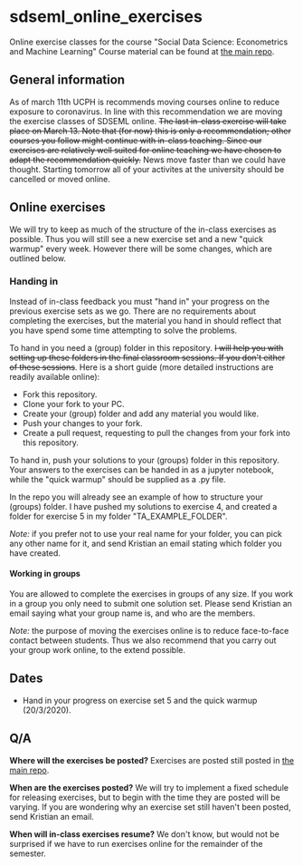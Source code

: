 # sdseml_online_exercises
Online exercise classes for the course "Social Data Science: Econometrics and Machine Learning"
Course material can be found at [the main repo](https://github.com/abjer/sds_eml_2020/).

## General information
As of march 11th UCPH is recommends moving courses online to reduce exposure to coronavirus. In line with this recommendation we are moving the exercise classes of SDSEML online. ~~The last in-class exercise will take place on March 13. Note that (for now) this is only a recommendation; other courses you follow might continue with in-class teaching. Since our exercises are relatively well suited for online teaching we have chosen to adapt the recommendation quickly.~~ News move faster than we could have thought. Starting tomorrow all of your activites at the university should be cancelled or moved online.

## Online exercises
We will try to keep as much of the structure of the in-class exercises as possible. Thus you will still see a new exercise set and a new "quick warmup" every week. However there will be some changes, which are outlined below.

### Handing in
Instead of in-class feedback you must "hand in" your progress on the previous exercise sets as we go. There are no requirements about completing the exercises, but the material you hand in should reflect that you have spend some time attempting to solve the problems. 

To hand in you need a (group) folder in this repository. ~~I will help you with setting up these folders in the final classroom sessions. If you don't either of these sessions~~. Here is a short guide (more detailed instructions are readily available online):
  * Fork this repository.
  * Clone your fork to your PC.
  * Create your (group) folder and add any material you would like.
  * Push your changes to your fork.
  * Create a pull request, requesting to pull the changes from your fork into this repository.
 
To hand in, push your solutions to your (groups) folder in this repository. Your answers to the exercises can be handed in as a jupyter notebook, while the "quick warmup" should be supplied as a .py file. 

In the repo you will already see an example of how to structure your (groups) folder. I have pushed my solutions to exercise 4, and created a folder for exercise 5 in my folder "TA_EXAMPLE_FOLDER".

_Note:_ if you prefer not to use your real name for your folder, you can pick any other name for it, and send Kristian an email stating which folder you have created.

#### Working in groups
You are allowed to complete the exercises in groups of any size. If you work in a group you only need to submit one solution set. Please send Kristian an email saying what your group name is, and who are the members.

_Note:_ the purpose of moving the exercises online is to reduce face-to-face contact between students. Thus we also recommend that you carry out your group work online, to the extend possible.

## Dates
* Hand in your progress on exercise set 5 and the quick warmup (20/3/2020).

## Q/A
**Where will the exercises be posted?**
Exercises are posted still posted in [the main repo](https://github.com/abjer/sds_eml_2020/). 

**When are the exercises posted?**
We will try to implement a fixed schedule for releasing exercises, but to begin with the time they are posted will be varying. If you are wondering why an exercise set still haven't been posted, send Kristian an email.

**When will in-class exercises resume?** We don't know, but would not be surprised if we have to run exercises online for the remainder of the semester.


